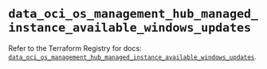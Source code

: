 # `data_oci_os_management_hub_managed_instance_available_windows_updates`

Refer to the Terraform Registry for docs: [`data_oci_os_management_hub_managed_instance_available_windows_updates`](https://registry.terraform.io/providers/oracle/oci/7.19.0/docs/data-sources/os_management_hub_managed_instance_available_windows_updates).
